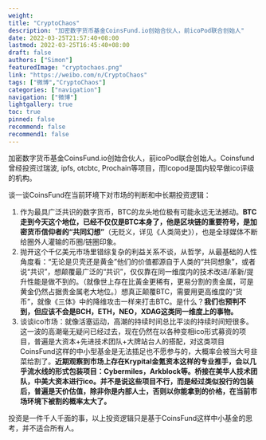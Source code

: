 ```yaml
---
weight: 
title: "CryptoChaos"
description: "加密数字货币基金CoinsFund.io创始合伙人，前icoPod联合创始人"
date: 2022-03-25T21:57:40+08:00
lastmod: 2022-03-25T16:45:40+08:00
draft: false
authors: ["Simon"]
featuredImage: "cryptochaos.png"
link: "https://weibo.com/n/CryptoChaos"
tags: ["微博","CryptoChaos"]
categories: ["navigation"]
navigation: ["微博"]
lightgallery: true
toc: true
pinned: false
recommend: false
recommend1: false
---
```

加密数字货币基金CoinsFund.io创始合伙人，前icoPod联合创始人。Coinsfund曾经投资过瑞波, ipfs, otcbtc, Prochain等项目，而Icopod是国内较早做ico评级的机构。

谈一谈CoinsFund在当前环境下对市场的判断和中长期投资逻辑：

1. 作为最具广泛共识的数字货币，BTC的龙头地位极有可能永远无法撼动。**BTC走到今天这个地位，已经不仅仅是BTC本身了，他是区块链的重要符号，是加密货币信仰者的“共同幻想”**（无贬义，详见《人类简史》），也是全球媒体不断给圈外人灌输的币圈/链圈印象。
2. 抛开这个千亿美元市场里错综复杂的利益关系不谈，从哲学，从最基础的人性角度看：“无论是贝壳还是黄金”他们的价值都源自于人类的“共同想象”，或者说“共识”，想颠覆最广泛的“共识”，仅仅靠在同一维度内的技术改进/革新/提升性能是做不到的。（就像世上存在比黃金更稀有，更易分割的贵金属，可是黄金仍然占据贵金属老大地位。）想真正颠覆BTC，需要用更高维度的“货币”，就像《三体》中的降维攻击一样来打击BTC。是什么？**我们也预判不到，但应该不会是BCH，ETH，NEO，XDAG这类同一维度上的事物。**
3. 谈谈ico市场：就像活塞运动，高潮的持续时间总比平淡的持续时间短很多。这一波的高潮毫无疑问已经过去，现在仍然在以各种变相ico形式募资的项目，普遍是大资本+先进技术团队+大牌站台人的搭配，对这类项目CoinsFund这样的中小型基金是无法插足也不愿参与的，大概率会被当大号韭菜给割了。**近期观察到市场上存在Krypital金氪资本这样的专业推手，会以几乎流水线的形式包装项目：Cybermiles，Arkblock等。桥接在美华人技术团队，中美大资本进行ico。并不是说这些项目不行，而是经过类似投行的包装后，普遍是天价估值，除非你是内部人士，否则以你能拿到的价格，在当前市场环境下被割的概率太大了。**

投资是一件千人千面的事，以上投资逻辑只是基于CoinsFund这样中小基金的思考，并不适合所有人。